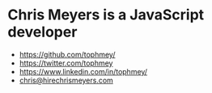 # Chris Meyers is a JavaScript developer

* <https://github.com/tophmey/>
* <https://twitter.com/tophmey>
* <https://www.linkedin.com/in/tophmey/>
* <chris@hirechrismeyers.com>
